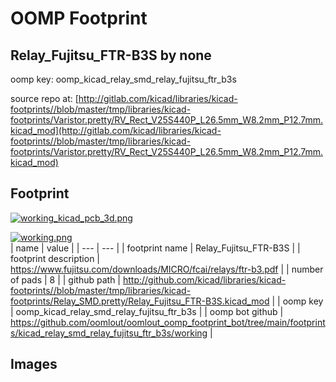 # OOMP Footprint  
## Relay_Fujitsu_FTR-B3S  by none  
  
oomp key: oomp_kicad_relay_smd_relay_fujitsu_ftr_b3s  
  
source repo at: [http://gitlab.com/kicad/libraries/kicad-footprints//blob/master/tmp/libraries/kicad-footprints/Varistor.pretty/RV_Rect_V25S440P_L26.5mm_W8.2mm_P12.7mm.kicad_mod](http://gitlab.com/kicad/libraries/kicad-footprints//blob/master/tmp/libraries/kicad-footprints/Varistor.pretty/RV_Rect_V25S440P_L26.5mm_W8.2mm_P12.7mm.kicad_mod)  
## Footprint  
  
[![working_kicad_pcb_3d.png](working_kicad_pcb_3d_600.png)](working_kicad_pcb_3d.png)  
  
[![working.png](working_600.png)](working.png)  
| name | value | 
| --- | --- | 
| footprint name | Relay_Fujitsu_FTR-B3S | 
| footprint description | https://www.fujitsu.com/downloads/MICRO/fcai/relays/ftr-b3.pdf | 
| number of pads | 8 | 
| github path | http://github.com/kicad/libraries/kicad-footprints//blob/master/tmp/libraries/kicad-footprints/Relay_SMD.pretty/Relay_Fujitsu_FTR-B3S.kicad_mod | 
| oomp key | oomp_kicad_relay_smd_relay_fujitsu_ftr_b3s | 
| oomp bot github | https://github.com/oomlout/oomlout_oomp_footprint_bot/tree/main/footprints/kicad_relay_smd_relay_fujitsu_ftr_b3s/working | 
## Images  
